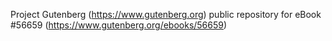 Project Gutenberg (https://www.gutenberg.org) public repository for
eBook #56659 (https://www.gutenberg.org/ebooks/56659)
